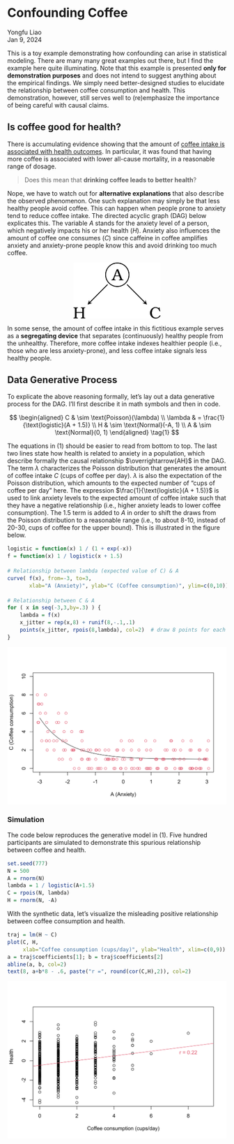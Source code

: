Confounding Coffee
================
Yongfu Liao  
Jan 9, 2024

This is a toy example demonstrating how confounding can arise in
statistical modeling. There are many many great examples out there, but
I find the example here quite illuminating. Note that this example is
presented **only for demonstration purposes** and does not intend to
suggest anything about the empirical findings. We simply need
better-designed studies to elucidate the relationship between coffee
consumption and health. This demonstration, however, still serves well
to (re)emphasize the importance of being careful with causal claims.

## Is coffee good for health?

There is accumulating evidence showing that the amount of [coffee intake
is associated with health
outcomes](https://en.wikipedia.org/wiki/Health_effects_of_coffee). In
particular, it was found that having more coffee is associated with
lower all-cause mortality, in a reasonable range of dosage.

> Does this mean that **drinking coffee leads to better health**?

Nope, we have to watch out for **alternative explanations** that also
describe the observed phenomenon. One such explanation may simply be
that less healthy people avoid coffee. This can happen when people prone
to anxiety tend to reduce coffee intake. The directed acyclic graph
(DAG) below explicates this. The variable $A$ stands for the anxiety
level of a person, which negatively impacts his or her health ($H$).
Anxiety also influences the amount of coffee one consumes ($C$) since
caffeine in coffee amplifies anxiety and anxiety-prone people know this
and avoid drinking too much coffee.

<img src="dag-confound-coffee.png"
style="max-width:200px;display:block;margin:0 auto;padding:0 auto" />

In some sense, the amount of coffee intake in this fictitious example
serves as a **segregating device** that separates (continuously) healthy
people from the unhealthy. Therefore, more coffee intake indexes
healthier people (i.e., those who are less anxiety-prone), and less
coffee intake signals less healthy people.

## Data Generative Process

To explicate the above reasoning formally, let’s lay out a data
generative process for the DAG. I’ll first describe it in math symbols
and then in code.

$$
\begin{aligned}
C         & \sim \text{Poisson}(\lambda) \\
\lambda & = \frac{1}{\text{logistic}(A + 1.5)} \\
H         & \sim \text{Normal}(-A, 1) \\
A         & \sim \text{Normal}(0, 1)
\end{aligned} \tag{1}
$$

The equations in (1) should be easier to read from bottom to top. The
last two lines state how health is related to anxiety in a population,
which describe formally the causal relationship $\overrightarrow{AH}$ in
the DAG. The term $\lambda$ characterizes the Poisson distribution that
generates the amount of coffee intake $C$ (cups of coffee per day).
$\lambda$ is also the expectation of the Poisson distribution, which
amounts to the expected number of “cups of coffee per day” here. The
expression $\frac{1}{\text{logistic}(A + 1.5)}$ is used to link anxiety
levels to the expected amount of coffee intake such that they have a
negative relationship (i.e., higher anxiety leads to lower coffee
consumption). The $1.5$ term is added to $A$ in order to shift the draws
from the Poisson distribution to a reasonable range (i.e., to about
8-10, instead of 20-30, cups of coffee for the upper bound). This is
illustrated in the figure below.

``` r
logistic = function(x) 1 / (1 + exp(-x))
f = function(x) 1 / logistic(x + 1.5)

# Relationship between lambda (expected value of C) & A
curve( f(x), from=-3, to=3,
       xlab="A (Anxiety)", ylab="C (Coffee consumption)", ylim=c(0,10))

# Relationship between C & A
for ( x in seq(-3,3,by=.3) ) {
    lambda = f(x)
    x_jitter = rep(x,8) + runif(8,-.1,.1)
    points(x_jitter, rpois(8,lambda), col=2)  # draw 8 points for each A
}
```

![](README_files/figure-gfm/unnamed-chunk-1-1.svg)<!-- -->

### Simulation

The code below reproduces the generative model in (1). Five hundred
participants are simulated to demonstrate this spurious relationship
between coffee and health.

``` r
set.seed(777)
N = 500
A = rnorm(N)
lambda = 1 / logistic(A+1.5)
C = rpois(N, lambda)
H = rnorm(N, -A)
```

With the synthetic data, let’s visualize the misleading positive
relationship between coffee consumption and health.

``` r
traj = lm(H ~ C)
plot(C, H, 
     xlab="Coffee consumption (cups/day)", ylab="Health", xlim=c(0,9))
a = traj$coefficients[1]; b = traj$coefficients[2]
abline(a, b, col=2)
text(8, a+b*8 - .6, paste("r =", round(cor(C,H),2)), col=2)
```

![](README_files/figure-gfm/unnamed-chunk-3-1.svg)<!-- -->
